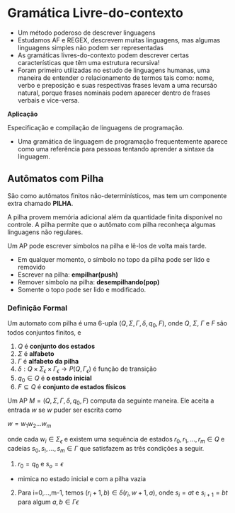 # Gramática Livre-do-contexto

- Um método poderoso de descrever linguagens
- Estudamos AF e REGEX, descrevem muitas linguagens, mas algumas linguagens simples não podem ser representadas
- As gramáticas livres-do-contexto podem descrever certas características que têm uma estrutura recursiva!
- Foram primeiro utilizadas no estudo de linguagens humanas, uma maneira de entender o relacionamento de termos tais como: nome, verbo e preposição e suas respectivas frases levam a uma recursão natural, porque frases nominais podem aparecer dentro de frases verbais e vice-versa.

**Aplicação**

Especificação e compilação de linguagens de programação.

- Uma gramática de linguagem de programação frequentemente aparece como uma referência para pessoas tentando aprender a sintaxe da linguagem.

## Autômatos com Pilha

São como autômatos finitos não-determinísticos, mas tem um componente extra chamado **PILHA**.

A pilha provem memória adicional além da quantidade finita disponível no controle. A pilha permite que o autômato com pilha reconheça algumas linguagens não regulares.

Um AP pode escrever simbolos na pilha e lê-los de volta mais tarde.

- Em qualquer momento, o símbolo no topo da pilha pode ser lido e removido
- Escrever na pilha: **empilhar(push)**
- Remover símbolo na pilha: **desempilhando(pop)**
- Somente o topo pode ser lido e modificado.

### Definição Formal

Um automato com pilha é uma 6-upla $(Q, \Sigma, \Gamma, \delta, q_0, F)$, onde $Q$, $\Sigma$, $\Gamma$ e $F$ são todos conjuntos finitos, e

1. $Q$ é **conjunto dos estados**
2. $\Sigma$ é **alfabeto**
3. $\Gamma$ é **alfabeto da pilha**
4. $\delta : Q \times \Sigma_\epsilon \times \Gamma_\epsilon \rightarrow P(Q, \Gamma_\epsilon)$ é função de transição
5. $q_0 \in Q$ é **o estado inicial**
6. $F \subseteq Q$ é **conjunto de estados físicos**

Um AP $M=(Q, \Sigma, \Gamma, \delta, q_0, F)$ computa da seguinte maneira. Ele aceita a entrada $w$ se $w$ puder ser escrita como

$w=w_1w_2 ... w_m$

onde cada $w_i \in \Sigma_\epsilon$ e existem uma sequência de estados $r_0, r_1, ..., r_m \in Q$ e cadeias $s_0,s_!,...,s_m \in \Gamma$ que satisfazem as três condições a seguir. 

1. $r_0 = q_0$ e $s_o = \epsilon$
- mimica no estado inicial e com a pilha vazia
2. Para i=0,...,m-1, temos $(r_i+1, b) \in \delta(r_i, w+1, a)$, onde $s_i = at$ e $s_{i+1} = bt$ para algum $a, b \in \Gamma\epsilon$
